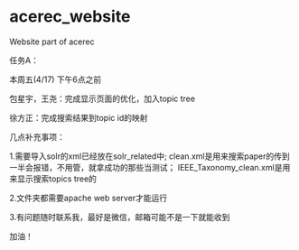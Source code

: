 # acerec_website
Website part of acerec

任务A：

本周五(4/17) 下午6点之前

包星宇，王尧：完成显示页面的优化，加入topic tree

徐方正：完成搜索结果到topic id的映射

几点补充事项：

1.需要导入solr的xml已经放在solr_related中;
clean.xml是用来搜索paper的传到一半会报错，不用管，就拿成功的那些当测试；
IEEE_Taxonomy_clean.xml是用来显示搜索topics tree的

2.文件夹都需要apache web server才能运行

3.有问题随时联系我，最好是微信，邮箱可能不是一下就能收到


加油！
